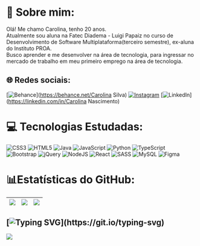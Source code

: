 # 💫 Sobre mim:
Olá! Me chamo Carolina, tenho 20 anos.<br>Atualmente sou aluna na Fatec Diadema - Luigi Papaiz no curso de Desenvolvimento de Software Multiplataforma(terceiro semestre), ex-aluna do Instituto PROA.<br>Busco aprender e me desenvolver na área de tecnologia, para ingressar no mercado de trabalho em meu primeiro emprego na área de tecnologia.


## 🌐 Redes sociais:
[![Behance](https://img.shields.io/badge/Behance-1769ff?logo=behance&logoColor=white)](https://behance.net/Carolina Silva) [![Instagram](https://img.shields.io/badge/Instagram-%23E4405F.svg?logo=Instagram&logoColor=white)](https://instagram.com/ns.carol) [![LinkedIn](https://img.shields.io/badge/LinkedIn-%230077B5.svg?logo=linkedin&logoColor=white)](https://linkedin.com/in/Carolina Nascimento) 

# 💻 Tecnologias Estudadas:
![CSS3](https://img.shields.io/badge/css3-%231572B6.svg?style=for-the-badge&logo=css3&logoColor=white) ![HTML5](https://img.shields.io/badge/html5-%23E34F26.svg?style=for-the-badge&logo=html5&logoColor=white) ![Java](https://img.shields.io/badge/java-%23ED8B00.svg?style=for-the-badge&logo=java&logoColor=white) ![JavaScript](https://img.shields.io/badge/javascript-%23323330.svg?style=for-the-badge&logo=javascript&logoColor=%23F7DF1E) ![Python](https://img.shields.io/badge/python-3670A0?style=for-the-badge&logo=python&logoColor=ffdd54) ![TypeScript](https://img.shields.io/badge/typescript-%23007ACC.svg?style=for-the-badge&logo=typescript&logoColor=white) ![Bootstrap](https://img.shields.io/badge/bootstrap-%23563D7C.svg?style=for-the-badge&logo=bootstrap&logoColor=white) ![jQuery](https://img.shields.io/badge/jquery-%230769AD.svg?style=for-the-badge&logo=jquery&logoColor=white) ![NodeJS](https://img.shields.io/badge/node.js-6DA55F?style=for-the-badge&logo=node.js&logoColor=white) ![React](https://img.shields.io/badge/react-%2320232a.svg?style=for-the-badge&logo=react&logoColor=%2361DAFB) ![SASS](https://img.shields.io/badge/SASS-hotpink.svg?style=for-the-badge&logo=SASS&logoColor=white) ![MySQL](https://img.shields.io/badge/mysql-%2300f.svg?style=for-the-badge&logo=mysql&logoColor=white) 	![Figma](https://img.shields.io/badge/figma-%23F24E1E.svg?style=for-the-badge&logo=figma&logoColor=white)
# 📊Estatísticas do GitHub:
| ![](http://github-profile-summary-cards.vercel.app/api/cards/stats?username=Carolina-Silva&theme=nord_dark) | ![](http://github-profile-summary-cards.vercel.app/api/cards/repos-per-language?username=Carolina-Silva&hide=Html&theme=nord_dark) | ![](http://github-profile-summary-cards.vercel.app/api/cards/most-commit-language?username=Carolina-Silva&theme=nord_dark) |
| :-: | :-: | :-: |

[![Typing SVG](https://readme-typing-svg.herokuapp.com?font=Share+Tech+Mono&color=36d921&width=350&height=50&lines=Hello+World+!;&#128435;)](https://git.io/typing-svg)
---
[![](https://visitcount.itsvg.in/api?id=Carolina-Silva&icon=0&color=1)](https://visitcount.itsvg.in)

<!-- Proudly created with GPRM ( https://gprm.itsvg.in ) -->
